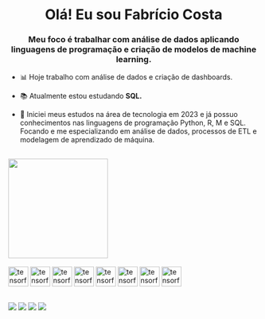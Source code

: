<h1 align="center">Olá! Eu sou Fabrício Costa</h1>
<h3 align="center">Meu foco é trabalhar com análise de dados aplicando linguagens de programação e criação de modelos de machine learning.</h3>

- 📊 Hoje trabalho com análise de dados e criação de dashboards.

- 📚 Atualmente estou estudando **SQL.**

- 📄 Iniciei meus estudos na área de tecnologia em 2023 e já possuo conhecimentos nas linguagens de programação Python, R, M e SQL. Focando e me especializando em análise de dados, processos de ETL e modelagem de aprendizado de máquina.

##
<div>
  <img height="200em" src="https://github-profile-summary-cards.vercel.app/api/cards/profile-details?username=fabricio-dev-futuro&show_icons=true&theme=dracula&include_all_commits=trye&count_private=true"/>
  
</div>


<div style="display": inline_block"><br>
<img  alt="tensorflow" width="40" height="40"  src="https://cdn.jsdelivr.net/gh/devicons/devicon/icons/python/python-original.svg" />
<img  alt="tensorflow" width="40" height="40"  src="https://cdn.jsdelivr.net/gh/devicons/devicon/icons/pandas/pandas-original.svg" />
<img  alt="tensorflow" width="40" height="40"  src="https://cdn.jsdelivr.net/gh/devicons/devicon/icons/tensorflow/tensorflow-original.svg" />
<img  alt="tensorflow" width="40" height="40"  src="https://cdn.jsdelivr.net/gh/devicons/devicon/icons/r/r-original.svg" />
<img  alt="tensorflow" width="40" height="40"  src="https://cdn.jsdelivr.net/gh/devicons/devicon/icons/postgresql/postgresql-original.svg" />
<img  alt="tensorflow" width="40" height="40"  src="https://cdn.jsdelivr.net/gh/devicons/devicon/icons/sqlite/sqlite-original.svg" />
<img  alt="tensorflow" width="40" height="40"  src="https://cdn.jsdelivr.net/gh/devicons/devicon/icons/googlecloud/googlecloud-original.svg" />
<img  alt="tensorflow" width="40" height="40"  src="https://cdn.jsdelivr.net/gh/devicons/devicon/icons/figma/figma-original.svg" />
</div>



##
<div>
<a href="fabricio.costa92@gmail.com" target="_blank"><img src="https://img.shields.io/badge/Gmail-D14836?style=for-the-badge&logo=gmail&logoColor=white" target="_blank"></a>
<a href="https://www.linkedin.com/in/fabr%C3%ADcio-costaa/" target="blank"><img src="https://img.shields.io/badge/LinkedIn-0077B5?style=for-the-badge&logo=linkedin&logoColor=white" target="_blank"></a> 
<a herf="https://api.whatsapp.com/send?phone=5524992821130" target="_blank"><img src="https://img.shields.io/badge/WeChat-07C160?style=for-the-badge&logo=wechat&logoColor=white" target="_blank"></a>
<a href="https://instagram.com/fabricioo_costaa" target="_blank"><img src="https://img.shields.io/badge/-Instagram-%23E4405F?style=for-the-badge&logo=instagram&logoColor=white" target="_blank"></a>
  
</div>






<!---
<img height="100em" src="https://github-readme-stats.vercel.app/api/top-langs/?username=fabricio-dev-futuro&layout=compact&langs_count=16&theme=dracula"/>

<h3 align="left">Languages and Tools:</h3>

<h3 align="left">Connect with me:</h3>

fabricio-dev-futuro/fabricio-dev-futuro is a ✨ special ✨ repository because its `README.md` (this file) appears on your GitHub profile.
You can click the Preview link to take a look at your changes.
--->
